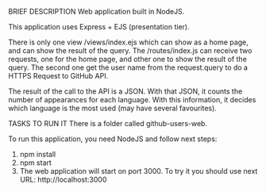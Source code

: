 BRIEF DESCRIPTION 
Web application built in NodeJS. 

This application uses Express + EJS (presentation tier). 

There is only one view /views/index.ejs which can show as a home page, and can show the result of the query. The /routes/index.js can receive two requests, one for the home page, and other one to show the result of the query. The second one get the user name from the request.query to do a HTTPS Request to GitHub API. 

The result of the call to the API is a JSON. With that JSON, it counts the number of appearances for each language. With this information, it decides which language is the most used (may have several favourites). 
  
TASKS TO RUN IT 
There is a folder called github-users-web.  

To run this application, you need NodeJS and follow next steps: 

1. npm install 
2. npm start 
3. The web application will start on port 3000. To try it you should use next URL: http://localhost:3000 